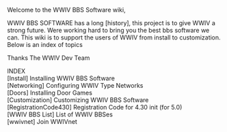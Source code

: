 
Welcome to the WWIV BBS Software wiki,


WWIV BBS SOFTWARE has a long [history], this project is to give WWIV a strong future.
Were working hard to bring you the best bbs software we can. This wiki is to support
the users of WWIV from install to customization. Below is an index of topics 


Thanks 
The WWIV Dev Team 


INDEX  
[Install]              Installing WWIV BBS Software   
[Networking]           Configuring WWIV Type Networks   
[Doors]                Installing Door Games  
[Customization]        Customizing WWIV BBS Software   
[RegistrationCode430]  Registration Code for 4.30 init (for 5.0)  
[WWIV BBS List]        List of WWIV BBSes  
[wwivnet]              Join WWIVnet  
